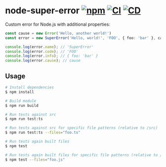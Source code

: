 # node-super-error [![npm](https://img.shields.io/npm/v/@andrewscwei/super-error.svg)](https://www.npmjs.com/package/@andrewscwei/super-error) [![CI](https://github.com/andrewscwei/node-super-error/workflows/CI/badge.svg)](https://github.com/andrewscwei/node-super-error/actions?query=workflow%3ACI) [![CD](https://github.com/andrewscwei/node-super-error/workflows/CD/badge.svg)](https://github.com/andrewscwei/node-super-error/actions?query=workflow%3ACD)

Custom error for Node.js with additional properties:

```ts
const cause = new Error('Hello, another world!')
const error = new SuperError('Hello, world!', 'FOO', { foo: 'bar' }, cause);

console.log(error.name); // 'SuperError'
console.log(error.code); // 'FOO'
console.log(error.info); // { foo: 'bar' }
console.log(error.cause); // cause
```

## Usage

```sh
# Install dependencies
$ npm install

# Build module
$ npm run build

# Run tests against src
$ npm run test:ts

# Run tests against src for specific file patterns (relative to /src)
$ npm run test:ts --files="foo.ts"

# Run tests again built files
$ npm test

# Run tests again built files for specific file patterns (relative to /build)
$ npm test --files="foo.js"
```
